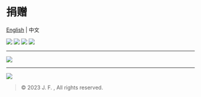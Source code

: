 # 捐赠
[English](https://github.com/beixinti/beixinti/blob/main/README.md) | 中文

[![](https://img.shields.io/badge/-微信支付-2aae67.svg?style=for-the-badge&logo=wechat&logoColor=white&labelColor=4CAF50&color=C8E6C9)](https://user-images.githubusercontent.com/95170151/193442239-c61de2ba-6795-4ad0-9952-edc75fc2027e.jpg)
[![](https://img.shields.io/badge/-支付宝-1578ff.svg?style=for-the-badge&logo=alipay&logoColor=white&labelColor=2196F3&color=BBDEFB)](https://qr.alipay.com/fkx19036u5u2jqclecxxd35)
[![](https://img.shields.io/badge/-QQ支付-13A1E3.svg?style=for-the-badge&logo=tencentqq&logoColor=white&labelColor=03A9F4&color=B3E5FC)](https://user-images.githubusercontent.com/95170151/205419191-f92eefa9-ab54-43a1-92ee-6984a5bee2db.png)
[![](https://img.shields.io/badge/-爱发电-E1BEE7.svg?style=for-the-badge)](https://afdian.net/a/beixin)

---

[![](https://img.shields.io/badge/支付宝-天天领红包-000000.svg?style=for-the-badge&logo=alipay&logoColor=white&labelColor=F44336&color=FFCDD2)](https://user-images.githubusercontent.com/95170151/210055662-c7029a62-89ec-45ee-96cf-31b989255b02.jpg)

---

[![](https://img.shields.io/badge/-PayPal-142C8E.svg?style=for-the-badge&logo=paypal&logoColor=white&labelColor=3F51B5&color=C5CAE9)](https://paypal.me/beixin)

> © 2023 J. F. , All rights reserved. 
